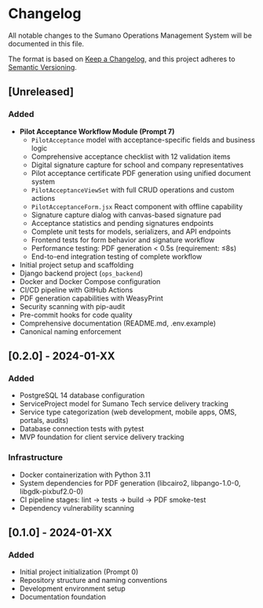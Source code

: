 # Changelog

All notable changes to the Sumano Operations Management System will be documented in this file.

The format is based on [Keep a Changelog](https://keepachangelog.com/en/1.0.0/),
and this project adheres to [Semantic Versioning](https://semver.org/spec/v2.0.0.html).

## [Unreleased]

### Added
- **Pilot Acceptance Workflow Module (Prompt 7)**
  - `PilotAcceptance` model with acceptance-specific fields and business logic
  - Comprehensive acceptance checklist with 12 validation items
  - Digital signature capture for school and company representatives
  - Pilot acceptance certificate PDF generation using unified document system
  - `PilotAcceptanceViewSet` with full CRUD operations and custom actions
  - `PilotAcceptanceForm.jsx` React component with offline capability
  - Signature capture dialog with canvas-based signature pad
  - Acceptance statistics and pending signatures endpoints
  - Complete unit tests for models, serializers, and API endpoints
  - Frontend tests for form behavior and signature workflow
  - Performance testing: PDF generation < 0.5s (requirement: ≤8s)
  - End-to-end integration testing of complete workflow
- Initial project setup and scaffolding
- Django backend project (`ops_backend`)
- Docker and Docker Compose configuration
- CI/CD pipeline with GitHub Actions
- PDF generation capabilities with WeasyPrint
- Security scanning with pip-audit
- Pre-commit hooks for code quality
- Comprehensive documentation (README.md, .env.example)
- Canonical naming enforcement

## [0.2.0] - 2024-01-XX

### Added
- PostgreSQL 14 database configuration
- ServiceProject model for Sumano Tech service delivery tracking
- Service type categorization (web development, mobile apps, OMS, portals, audits)
- Database connection tests with pytest
- MVP foundation for client service delivery tracking

### Infrastructure
- Docker containerization with Python 3.11
- System dependencies for PDF generation (libcairo2, libpango-1.0-0, libgdk-pixbuf2.0-0)
- CI pipeline stages: lint → tests → build → PDF smoke-test
- Dependency vulnerability scanning

## [0.1.0] - 2024-01-XX

### Added
- Initial project initialization (Prompt 0)
- Repository structure and naming conventions
- Development environment setup
- Documentation foundation
